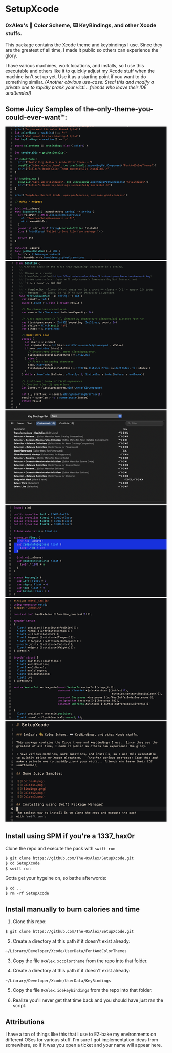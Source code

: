 # SetupXcode

### 0xAlex's 🎨 Color Scheme, ⌨️ KeyBindings, and other Xcode stuffs.

This package contains the Xcode theme and keybindings I use.  Since they are 
the greatest of all time, I made it public so others can experience the glory.

I have various machines, work locations, and installs, so I use this executable
and others like it to quickly adjust my Xcode stuff when the machine isn't set 
up yet.  Use it as a starting point if you want to do something similar.
_(Another obvious use-case: Steal this and modify a private one to rapidly prank 
your victi... friends who leave their IDE unattended)_

## Some Juicy Samples of the-only-theme-you-could-ever-want™:

![](Colors0.png)
![](Colors1.png)
![](Bindings.png)
![](Colors2.png)
![](Colors3.png)
![](Colors4.png)

## Install using SPM if you're a 1337_hax0r

Clone the repo and execute the pack with `swift run`

```
$ git clone https://github.com/The-0xAlex/SetupXcode.git
$ cd SetupXcode
$ swift run
```

Gotta get your hygeine on, so bathe afterwords:

```
$ cd ..
$ rm -rf SetupXcode
```

## Install manually to burn calories and time

1. Clone this repo:
```
$ git clone https://github.com/The-0xAlex/SetupXcode.git
```

2. Create a directory at this path if it doesn't exist already:
```
~/Library/Developer/Xcode/UserData/FontAndColorThemes
```

3. Copy the file `0xAlex.xccolortheme` from the repo into that folder.

4. Create a directory at this path if it doesn't exist already:
```
~/Library/Developer/Xcode/UserData/KeyBindings
```

5. Copy the file `0xAlex.idekeybindings` from the repo into that folder.

6. Realize you'll never get that time back and you should have just ran 
the script.

## Attributions

I have a ton of things like this that I use to EZ-bake my environments on 
different OSes for various stuff.  I'm sure I got implementation ideas from 
somewhere, so if it was you open a ticket and your name will appear here.
